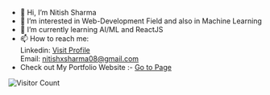 - 👋 Hi, I’m Nitish Sharma
- 👀 I’m interested in Web-Development Field and also in Machine Learning
- 🌱 I’m currently learning AI/ML and ReactJS
- 📫 How to reach me:<br>
Linkedin: <a href="https://www.linkedin.com/in/nitish08/">Visit Profile</a><br>
Email: nitishxsharma08@gmail.com
-  Check out My Portfolio Website :- <a href="https://nitish-b2m.github.io/my-portfolio.github.io/">Go to Page</a>
<!---
Nitish-B2M/Nitish-B2M is a ✨ special ✨ repository because its `README.md` (this file) appears on your GitHub profile.
You can click the Preview link to take a look at your changes.
--->
![Visitor Count](https://profile-counter.glitch.me/Nitish-B2M/count.svg)
